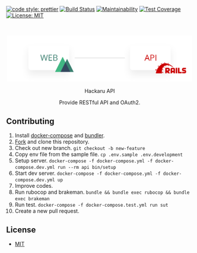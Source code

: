 [![code style: prettier](https://img.shields.io/badge/code_style-prettier-ff69b4.svg?style=flat-square)](https://github.com/prettier/prettier)
[![Build Status](https://travis-ci.org/ktmouk/hackaru-api.svg?branch=master)](https://travis-ci.org/ktmouk/hackaru-api)
[![Maintainability](https://api.codeclimate.com/v1/badges/95e37cce5262a1c83fa5/maintainability)](https://codeclimate.com/github/ktmouk/hackaru-api/maintainability)
[![Test Coverage](https://api.codeclimate.com/v1/badges/95e37cce5262a1c83fa5/test_coverage)](https://codeclimate.com/github/ktmouk/hackaru-api/test_coverage)
[![License: MIT](https://img.shields.io/badge/License-MIT-green.svg)](https://opensource.org/licenses/MIT)

<br>
<p align="center">
  <p align="center"><img src="./docs/images/architecture.png" width="500" /></p>
  <p align="center">Hackaru API</p>
  <p align="center">Provide RESTful API and OAuth2.</p>
</p>

## Contributing
1. Install [docker-compose](https://docs.docker.com/compose/install/) and [bundler](https://bundler.io/).
1. [Fork](https://github.com/ktmouk/hackaru-apu/fork) and clone this repository.
1. Check out new branch. `git checkout -b new-feature`
1. Copy env file from the sample file. `cp .env.sample .env.development`
1. Setup server. `docker-compose -f docker-compose.yml -f docker-compose.dev.yml run --rm api bin/setup`
1. Start dev server. `docker-compose -f docker-compose.yml -f docker-compose.dev.yml up`
1. Improve codes.
1. Run rubocop and brakeman. `bundle && bundle exec rubocop && bundle exec brakeman`
1. Run test. `docker-compose -f docker-compose.test.yml run sut`
1. Create a new pull request.

## License

- [MIT](./LICENSE)
